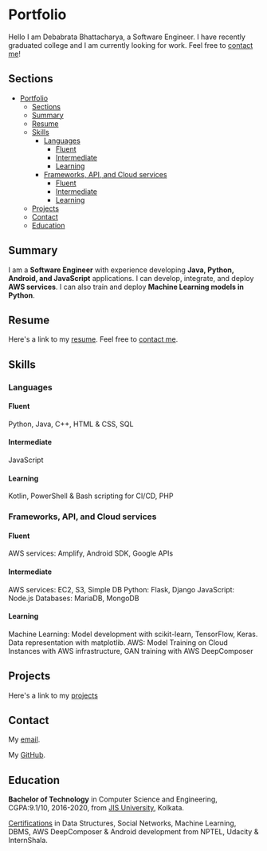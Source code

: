 # Portfolio

Hello I am Debabrata Bhattacharya, a Software Engineer. I have recently graduated college and I am currently looking for work. Feel free to [contact me](#contact)!

<!-- markdownlint-disable MD024 -->
## Sections

- [Portfolio](#portfolio)
  - [Sections](#sections)
  - [Summary](#summary)
  - [Resume](#resume)
  - [Skills](#skills)
    - [Languages](#languages)
      - [Fluent](#fluent)
      - [Intermediate](#intermediate)
      - [Learning](#learning)
    - [Frameworks, API, and Cloud services](#frameworks-api-and-cloud-services)
      - [Fluent](#fluent-1)
      - [Intermediate](#intermediate-1)
      - [Learning](#learning-1)
  - [Projects](#projects)
  - [Contact](#contact)
  - [Education](#education)

## Summary

I am a **Software Engineer** with experience developing **Java, Python, Android, and JavaScript** applications. I can develop, integrate, and deploy **AWS services**. I can also train and deploy **Machine Learning models in Python**.

## Resume

Here's a link to my [resume](https://github.com/D-Bhatta/Portfolio-Main/blob/main/Resume_general_2.pdf). Feel free to [contact me](#contact).

## Skills

### Languages

#### Fluent

Python, Java, C++, HTML & CSS, SQL

#### Intermediate

JavaScript

#### Learning

Kotlin, PowerShell & Bash scripting for CI/CD, PHP

### Frameworks, API, and Cloud services

#### Fluent

AWS services: Amplify, Android SDK, Google APIs

#### Intermediate

AWS services: EC2, S3, Simple DB
Python: Flask, Django
JavaScript: Node.js
Databases: MariaDB, MongoDB

#### Learning

Machine Learning: Model development with scikit-learn, TensorFlow, Keras. Data representation with matplotlib.
AWS: Model Training on Cloud Instances with AWS infrastructure, GAN training with AWS DeepComposer

## Projects

Here's a link to my [projects](projects.html)

## Contact

My [email](mailto:d.bhatta.1232@gmail.com).

My [GitHub](https://github.com/D-Bhatta).

## Education

**Bachelor of Technology** in Computer Science and Engineering, CGPA:9.1/10, 2016-2020, from [JIS University](https://jisuniversity.ac.in/), Kolkata.

[Certifications](certifications.html) in Data Structures, Social Networks, Machine Learning, DBMS, AWS DeepComposer & Android development from NPTEL, Udacity & InternShala.
